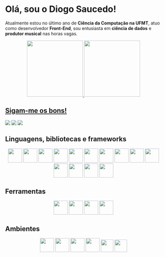 ﻿# Olá, sou o Diogo Saucedo!

Atualmente estou no último ano de **Ciência da Computação na UFMT**, atuo como desenvolvedor **Front-End**, sou entusiasta em **ciência de dados** e **produtor musical** nas horas vagas. 

<div align="center">
<a href="https://github.com/diogosaucedo">
<img height="180em" src="https://github-readme-stats.vercel.app/api?username=diogosaucedo&show_icons=true&theme=github_dark&include_all_commits=true&count_private=true"/>
<img height="180em" src="https://github-readme-stats.vercel.app/api/top-langs/?username=diogosaucedo&layout=compact&langs_count=7&theme=github_dark"/>
</div>

## Sigam-me os bons!
<div display="inline-block">
<a href="https://www.linkedin.com/in/diogo-ferreira-saucedo/" target="_blank"><img src="https://img.shields.io/badge/-LinkedIn-%230077B5?style=for-the-badge&logo=linkedin&logoColor=white" target="_blank"></a>
<a href="mailto:diogodfsphone@gmail.com" target="_blank"><img src="https://img.shields.io/badge/Gmail-D14836?style=for-the-badge&logo=gmail&logoColor=white" target="_blank"></a>
<a href="https://soundcloud.com/diogo-f-saucedo/tracks" target="_blank"><img src="https://img.shields.io/badge/SoundCloud-FF3300?style=for-the-badge&logo=soundcloud&logoColor=white" target="_blank"></a>

</div>

## Linguagens, bibliotecas e frameworks
<div display="inline-block" align="center">
<img width="45" src="https://cdn.jsdelivr.net/gh/devicons/devicon/icons/javascript/javascript-original.svg" />
<img width="45" src="https://cdn.jsdelivr.net/gh/devicons/devicon/icons/html5/html5-original.svg" />
<img width="45" src="https://cdn.jsdelivr.net/gh/devicons/devicon/icons/css3/css3-original.svg" />
<img width="45" src="https://cdn.jsdelivr.net/gh/devicons/devicon/icons/nextjs/nextjs-original-wordmark.svg" />
<img width="45" src="https://cdn.jsdelivr.net/gh/devicons/devicon/icons/bootstrap/bootstrap-original.svg" />
<img width="45" src="https://cdn.jsdelivr.net/gh/devicons/devicon/icons/graphql/graphql-plain.svg" />
<img width="45" 
src="https://cdn.jsdelivr.net/gh/devicons/devicon/icons/c/c-original.svg" />
<img width="45" src="https://cdn.jsdelivr.net/gh/devicons/devicon/icons/php/php-original.svg" />
<img width="45" src="https://cdn.jsdelivr.net/gh/devicons/devicon/icons/react/react-original.svg" />
<img width="45" src="https://cdn.jsdelivr.net/gh/devicons/devicon/icons/python/python-original.svg" />
<img width="45" src="https://cdn.jsdelivr.net/gh/devicons/devicon/icons/pandas/pandas-original-wordmark.svg" />
<img width="45" src="https://cdn.jsdelivr.net/gh/devicons/devicon/icons/mysql/mysql-original.svg" />
<img width="45" src="https://cdn.jsdelivr.net/gh/devicons/devicon/icons/numpy/numpy-original-wordmark.svg" />
<img width="45" src="https://cdn.jsdelivr.net/gh/devicons/devicon/icons/tensorflow/tensorflow-original.svg" />
</div>

## Ferramentas
<div display="inline-block" align="center">
<img width="45"  src="https://cdn.jsdelivr.net/gh/devicons/devicon/icons/photoshop/photoshop-plain.svg" />
<img width="45"  src="https://cdn.jsdelivr.net/gh/devicons/devicon/icons/illustrator/illustrator-plain.svg" />
<img width="45" src="https://cdn.jsdelivr.net/gh/devicons/devicon/icons/xd/xd-plain.svg" />
<img width="45" src="https://cdn.jsdelivr.net/gh/devicons/devicon/icons/figma/figma-original.svg" />
</div>

## Ambientes
<div display="inline-block" align="center">
<img width="45" src="https://cdn.jsdelivr.net/gh/devicons/devicon/icons/debian/debian-original-wordmark.svg" />
<img width="45" src="https://cdn.jsdelivr.net/gh/devicons/devicon/icons/nginx/nginx-original.svg" />
<img width="45" src="https://cdn.jsdelivr.net/gh/devicons/devicon/icons/nodejs/nodejs-original.svg" />
<img width="45" src="https://cdn.jsdelivr.net/gh/devicons/devicon/icons/linux/linux-original.svg" />
<img width="40" src="https://cdn.jsdelivr.net/gh/devicons/devicon/icons/ubuntu/ubuntu-plain.svg" />
<img width="40" src="https://cdn.jsdelivr.net/gh/devicons/devicon/icons/apache/apache-original-wordmark.svg" />
</div>
